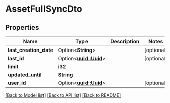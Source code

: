 # AssetFullSyncDto

## Properties

Name | Type | Description | Notes
------------ | ------------- | ------------- | -------------
**last_creation_date** | Option<**String**> |  | [optional]
**last_id** | Option<[**uuid::Uuid**](uuid::Uuid.md)> |  | [optional]
**limit** | **i32** |  | 
**updated_until** | **String** |  | 
**user_id** | Option<[**uuid::Uuid**](uuid::Uuid.md)> |  | [optional]

[[Back to Model list]](../README.md#documentation-for-models) [[Back to API list]](../README.md#documentation-for-api-endpoints) [[Back to README]](../README.md)


